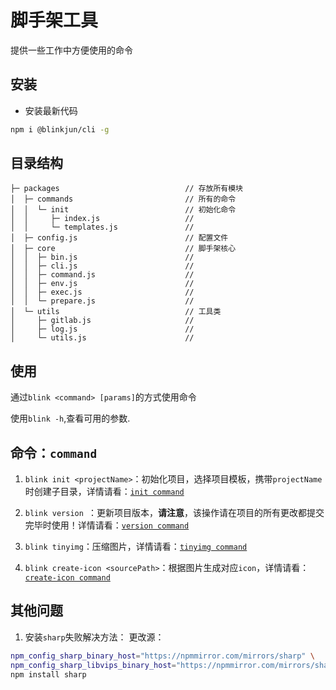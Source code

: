 # 脚手架工具

提供一些工作中方便使用的命令

## 安装

-   安装最新代码

```bash
npm i @blinkjun/cli -g
```

## 目录结构

```
├─ packages                            // 存放所有模块
│  ├─ commands                         // 所有的命令
│  │  └─ init                          // 初始化命令
│  │     ├─ index.js                   //
│  │     └─ templates.js               //
│  ├─ config.js                        // 配置文件
│  ├─ core                             // 脚手架核心
│  │  ├─ bin.js                        //
│  │  ├─ cli.js                        //
│  │  ├─ command.js                    //
│  │  ├─ env.js                        //
│  │  ├─ exec.js                       //
│  │  └─ prepare.js                    //
│  └─ utils                            // 工具类
│     ├─ gitlab.js                     //
│     ├─ log.js                        //
│     └─ utils.js                      //
```

## 使用

通过`blink <command> [params]`的方式使用命令

使用`blink -h`,查看可用的参数.

## 命令：`command`

1. `blink init <projectName>`：初始化项目，选择项目模板，携带`projectName`时创建子目录，详情请看：[`init command`](./packages/commands/init/readme.md)

2. `blink version `：更新项目版本，**请注意**，该操作请在项目的所有更改都提交完毕时使用！详情请看：[`version command`](./packages/commands/version/readme.md)

3. `blink tinyimg`：压缩图片，详情请看：[`tinyimg command`](./packages/commands/tinyimg/readme.md)

4. `blink create-icon <sourcePath>`：根据图片生成对应`icon`，详情请看：[`create-icon command`](./packages/commands/create-icon/readme.md)

## 其他问题

1. 安装`sharp`失败解决方法：
   更改源：

```bash
npm_config_sharp_binary_host="https://npmmirror.com/mirrors/sharp" \
npm_config_sharp_libvips_binary_host="https://npmmirror.com/mirrors/sharp-libvips" \
npm install sharp
```
